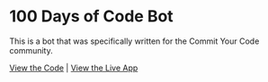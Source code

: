 # 100 Days of Code Bot

This is a bot that was specifically written for the Commit Your Code community.

[View the Code](https://github.com/nhcarrigan/100-days-of-code-bot) | [View the Live App](https://discord.gg/StwJYeq)
